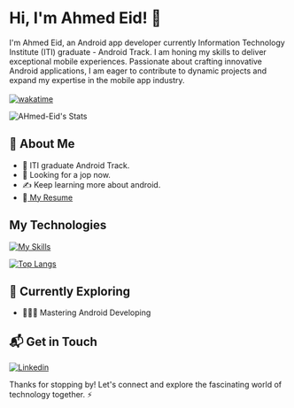 # Hi, I'm Ahmed Eid! 👋

I'm Ahmed Eid, an Android app developer currently Information Technology Institute (ITI) graduate - Android Track.
I am honing my skills to deliver exceptional mobile experiences. Passionate about crafting innovative Android applications, I am eager to contribute to dynamic projects and expand my expertise in the mobile app industry.
<br></br>
[![wakatime](https://wakatime.com/badge/user/adfc4f3d-2a86-495f-8ae8-128834185e10.svg)](https://wakatime.com/@EiiDoo)

![AHmed-Eid's Stats](https://github-readme-stats.vercel.app/api?username=EiiiDOo&theme=graywhitek&show_icons=true&hide_border=true&count_private=true)     


## 🚀 About Me

- 🔭 ITI graduate Android Track.
- 🤔 Looking for a jop now.
- ✍️ Keep learning more about android. 
- 💬[ My Resume](https://github.com/user-attachments/files/19152530/Ahmed.Eid.Ibrahim.pdf)


<!-- - 📝 I write in-depth, long-form articles on my website [theenthusiast.dev](https://theenthusiast.dev), accumulating over 20k views within just 2 months.
- 🌐 Proud member of the [Hackernoon Blogging Fellowship](https://hackernoon.com/), contributing to the tech community.
- ✍️ Content Writer at [freeCodeCamp](https://www.freecodecamp.org/), gearing up to share valuable insights with the global coding community. -->

## My Technologies
[![My Skills](https://skillicons.dev/icons?i=java,kotlin,androidstudio,c,cpp,firebase,py,html,css)](https://skillicons.dev)

[![Top Langs](https://github-readme-stats.vercel.app/api/top-langs/?username=EiiiDOo&theme=graywhite&layout=compact)](https://github.com/EiiiDOo)

## 🌱 Currently Exploring
  
  - 🧑🏻‍💻 Mastering Android Developing
  <!--  - Exploring the ins and outs of React and Redux for dynamic front-end experiences.
  - Navigating through the world of React Router for seamless page transitions.
  - Styling with Tailwind CSS to create modern and responsive user interfaces.
  - Building server-side applications with Django, a powerful Python web framework.
  - Diving into PostgreSQL for efficient and scalable database management. -->


## 📬 Get in Touch
[![Linkedin](https://skillicons.dev/icons?i=linkedin)](https://www.linkedin.com/in/ahmed-eid-6b3414213/)
&nbsp;


Thanks for stopping by! Let's connect and explore the fascinating world of technology together. ⚡

<!--
**EiiiDOo/EiiiDOo** is a ✨ _special_ ✨ repository because its `README.md` (this file) appears on your GitHub profile.

Here are some ideas to get you started:

- 🔭 I’m currently working on ...
- 🌱 I’m currently learning ...
- 👯 I’m looking to collaborate on ...
- 🤔 I’m looking for help with ...
- 💬 Ask me about ...
- 📫 How to reach me: ...
- 😄 Pronouns: ...
- ⚡ Fun fact: ...
-->
